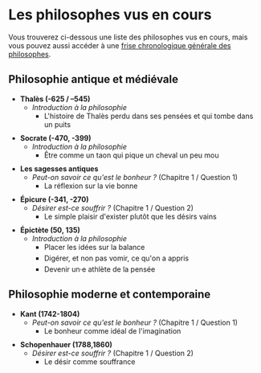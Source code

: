 # Les philosophes vus en cours

Vous trouverez ci-dessous une liste des philosophes vus en cours, mais vous pouvez aussi accéder à une [frise chronologique générale des philosophes](https://eyssette.github.io/frise-philo/).

## Philosophie antique et médiévale

- Thalès (-625 / –545)
	- _Introduction à la philosophie_
		- L'histoire de Thalès perdu dans ses pensées et qui tombe dans un puits
- Socrate (-470, -399)
	- _Introduction à la philosophie_
		- Être comme un taon qui pique un cheval un peu mou
- Les sagesses antiques
	- _Peut-on savoir ce qu'est le bonheur ?_ (Chapitre 1 / Question 1)
		- La réflexion sur la vie bonne
- Épicure (-341, -270)
	- _Désirer est-ce souffrir ?_ (Chapitre 1 / Question 2)
		- Le simple plaisir d'exister plutôt que les désirs vains
- Épictète (50, 135)
	- _Introduction à la philosophie_
		- Placer les idées sur la balance
		- Digérer, et non pas vomir, ce qu'on a appris
		- Devenir un·e athlète de la pensée 

## Philosophie moderne et contemporaine

- Kant (1742-1804)
	- _Peut-on savoir ce qu'est le bonheur ?_ (Chapitre 1 / Question 1)
		- Le bonheur comme idéal de l'imagination
- Schopenhauer (1788,1860)
	- _Désirer est-ce souffrir ?_ (Chapitre 1 / Question 2)
		- Le désir comme souffrance

<style>
ul li {font-weight:bold; margin-bottom:10px;}
ul li ul li {font-weight:normal}
ul li ul li {margin-bottom:5px;}
</style>